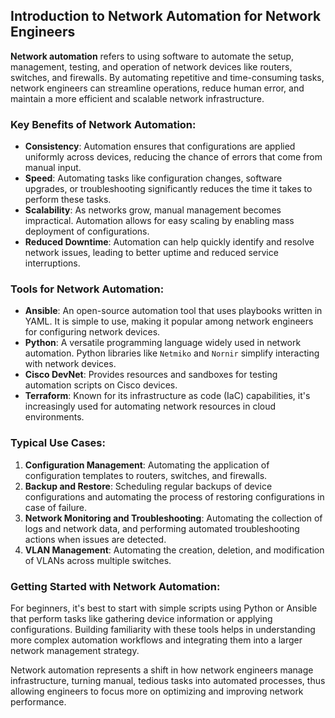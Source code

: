 ## Introduction to Network Automation for Network Engineers

**Network automation** refers to using software to automate the setup,
management, testing, and operation of network devices like routers, switches,
and firewalls. By automating repetitive and time-consuming tasks, network
engineers can streamline operations, reduce human error, and maintain a more
efficient and scalable network infrastructure.

### Key Benefits of Network Automation:

- **Consistency**: Automation ensures that configurations are applied uniformly
  across devices, reducing the chance of errors that come from manual input.
- **Speed**: Automating tasks like configuration changes, software upgrades, or
  troubleshooting significantly reduces the time it takes to perform these
  tasks.
- **Scalability**: As networks grow, manual management becomes impractical.
  Automation allows for easy scaling by enabling mass deployment of
  configurations.
- **Reduced Downtime**: Automation can help quickly identify and resolve
  network issues, leading to better uptime and reduced service interruptions.

### Tools for Network Automation:

- **Ansible**: An open-source automation tool that uses playbooks written in
  YAML. It is simple to use, making it popular among network engineers for
  configuring network devices.
- **Python**: A versatile programming language widely used in network
  automation. Python libraries like `Netmiko` and `Nornir` simplify interacting
  with network devices.
- **Cisco DevNet**: Provides resources and sandboxes for testing automation
  scripts on Cisco devices.
- **Terraform**: Known for its infrastructure as code (IaC) capabilities, it's
  increasingly used for automating network resources in cloud environments.

### Typical Use Cases:

1. **Configuration Management**: Automating the application of configuration
   templates to routers, switches, and firewalls.
2. **Backup and Restore**: Scheduling regular backups of device configurations
   and automating the process of restoring configurations in case of failure.
3. **Network Monitoring and Troubleshooting**: Automating the collection of
   logs and network data, and performing automated troubleshooting actions when
   issues are detected.
4. **VLAN Management**: Automating the creation, deletion, and modification of
   VLANs across multiple switches.

### Getting Started with Network Automation:

For beginners, it's best to start with simple scripts using Python or Ansible
that perform tasks like gathering device information or applying
configurations. Building familiarity with these tools helps in understanding
more complex automation workflows and integrating them into a larger network
management strategy.

Network automation represents a shift in how network engineers manage
infrastructure, turning manual, tedious tasks into automated processes, thus
allowing engineers to focus more on optimizing and improving network
performance.
